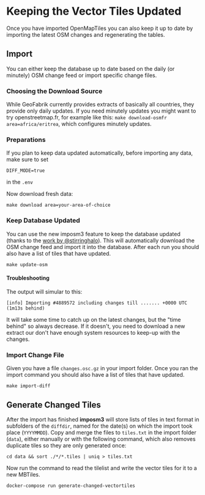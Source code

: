 # Keeping the Vector Tiles Updated

Once you have imported OpenMapTiles you can also keep it up to date by importing the latest OSM changes and
regenerating the tables.

## Import

You can either keep the database up to date based on the daily (or minutely) OSM change feed
or import specific change files.


### Choosing the Download Source

While GeoFabrik currently provides extracts of basically all countries, they provide only daily updates. 
If you need minutely updates you might want to try openstreetmap.fr, for example like this: `make download-osmfr area=africa/eritrea`, which configures minutely updates.

### Preparations

If you plan to keep data updated automatically, before importing any data, make sure to set 

```
DIFF_MODE=true
```
    
in the `.env`

Now download fresh data:

``` 
make download area=your-area-of-choice
```

### Keep Database Updated

You can use the new imposm3 feature to keep the database updated (thanks to the [work by @stirringhalo](https://github.com/openmaptiles/openmaptiles/pull/131)). This will automatically download
the OSM change feed and import it into the database.
After each run you should also have a list of tiles that have updated.

```
make update-osm
```

#### Troubleshooting

The output will simular to this:

``` 
[info] Importing #4889572 including changes till ....... +0000 UTC (1m13s behind)
``` 
It will take some time to catch up on the latest changes, but the "time behind" so always decrease. If it doesn't, you need to download a new extract our don't have enough system resources to keep-up with the changes.

### Import Change File

Given you have a file `changes.osc.gz` in your import folder. Once you ran the import command you should also have a list of tiles that have updated.

```
make import-diff
```

## Generate Changed Tiles

After the import has finished **imposm3** will store lists of tiles in text format in subfolders of the `diffdir`,
named for the date(s) on which the import took place (`YYYYMMDD`).
Copy and merge the files to `tiles.txt` in the import folder (`data`), either manually or with the following command, which also removes duplicate tiles so they are only generated once:  
```
cd data && sort ./*/*.tiles | uniq > tiles.txt
```

Now run the command to read the tilelist and write the vector tiles for it to a new MBTiles.

```
docker-compose run generate-changed-vectortiles
```
